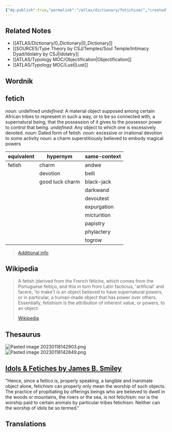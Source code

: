 ```yaml
---
{"dg-publish":true,"permalink":"/atlas/dictionary/fetichism/","created":"2023-01-18T14:23:29.121+01:00","updated":"2023-03-08T08:28:52.889+01:00"}
---
```



## Related Notes 
- [[ATLAS/Dictionary/0_Dictionary\|0_Dictionary]]
- [[SOURCES/Type Theory by CSJ/Temples/Soul Temple/Intimacy Dyad/Idolatry by CSJ\|Idolatry]]
- [[ATLAS/Typology MOC/Objectification\|Objectification]]
- [[ATLAS/Typology MOC/Lust\|Lust]]

## Wordnik

## fetich
*noun*: undefined
*undefined*: A material object supposed among certain African tribes to represent in such a way, or to be so connected with, a supernatural being, that the possession of it gives to the possessor power to control that being.
*undefined*: Any object to which one is excessively devoted.
*noun*: Dated form of <xref>fetish</xref>.
*noun*: excessive or irrational devotion to some activity
*noun*: a charm superstitiously believed to embody magical powers

| equivalent |hypernym |same-context |
| --- | --- | --- |
| fetish | charm | andwe |
|  | devotion | belli |
|  | good luck charm | black-jack |
|  |  | darkwand |
|  |  | devoutest |
|  |  | expurgation |
|  |  | micturition |
|  |  | papistry |
|  |  | phylactery |
|  |  | togrow |

> [Additional info](https://www.wordnik.com/words/fetich)

## Wikipedia 
> A fetish (derived from the French fétiche, which comes from the Portuguese feitiço, and this in turn from Latin facticius, 'artificial' and facere, 'to make') is an object believed to have supernatural powers, or in particular, a human-made object that has power over others. Essentially, fetishism is the attribution of inherent value, or powers, to an object.
>
> [Wikipedia](https://en.wikipedia.org/wiki/Fetishism)

## Thesaurus
![Pasted image 20230118142903.png](/img/user/EXTRAS/Images/Pasted%20image%2020230118142903.png)
![Pasted image 20230118142849.png](/img/user/EXTRAS/Images/Pasted%20image%2020230118142849.png)

## [Idols & Fetiches by James B. Smiley](https://opensiuc.lib.siu.edu/cgi/viewcontent.cgi?article=2574&context=ocj)
"Hence, since a feitico is, properly speaking, a tangible and inanimate object alone, fetichism can properly only mean the worship of such objects. The practice of propitiating by offerings beings who are believed to dwell in the woods or mountains, the rivers or the sea, is not fetichism: nor is the worship paid to certain animals by particular tribes fetichism. Neither can the worship of idols be so termed."

## Translations 

